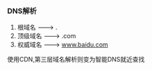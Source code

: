 ### DNS解析
  1. 根域名 ---> .  
  2. 顶级域名 ---> .com  
  3. 权威域名 ---> www.baidu.com


使用CDN,第三层域名解析则变为智能DNS就近查找
